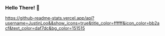 ### Hello There! 👋

<!--
**JustinLoo/JustinLoo** is a ✨ _special_ ✨ repository because its `README.md` (this file) appears on your GitHub profile.

Here are some ideas to get you started:

- 🔭 I’m currently working on MySQL
- 🌱 I’m currently learning Java
- 👯 I’m looking to collaborate on anything!
- 🤔 I’m looking for help with ...
- 💬 Ask me about ...
- 📫 How to reach me: justinloo.net, "Contect Me" page
- 😄 Pronouns: He/Him
- ⚡ Fun fact: ...
-->

https://github-readme-stats.vercel.app/api?username=JustinLoo&&show_icons=true&title_color=ffffff&icon_color=bb2acf&text_color=daf7dc&bg_color=151515
